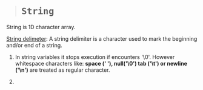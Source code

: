 > # ```String```

String is 1D character array.

<ins>String delimeter</ins>: A string delimiter is a character used to mark the beginning and/or end of a string.

1. In string variables it stops execution if encounters '\0'. However whitespace characters like: **space (' '), null('\0') tab ('\t') or newline ('\n')** are treated as regular character. 

2. 
